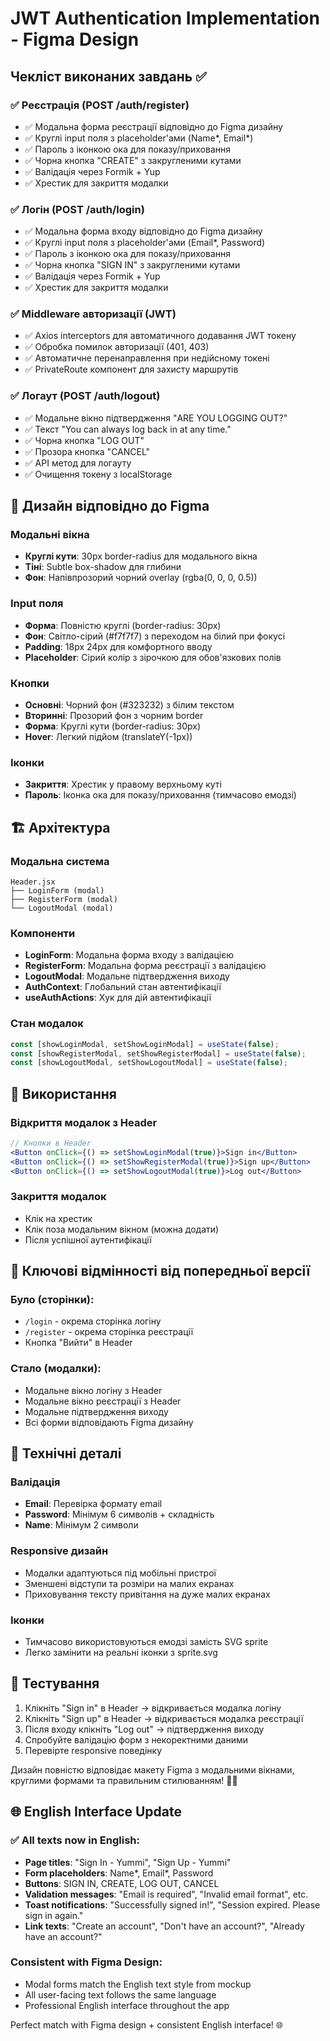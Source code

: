 # JWT Authentication Implementation - Figma Design

## Чекліст виконаних завдань ✅

### ✅ Реєстрація (POST /auth/register)
- ✅ Модальна форма реєстрації відповідно до Figma дизайну
- ✅ Круглі input поля з placeholder'ами (Name*, Email*)
- ✅ Пароль з іконкою ока для показу/приховання
- ✅ Чорна кнопка "CREATE" з закругленими кутами
- ✅ Валідація через Formik + Yup
- ✅ Хрестик для закриття модалки

### ✅ Логін (POST /auth/login)
- ✅ Модальна форма входу відповідно до Figma дизайну  
- ✅ Круглі input поля з placeholder'ами (Email*, Password)
- ✅ Пароль з іконкою ока для показу/приховання
- ✅ Чорна кнопка "SIGN IN" з закругленими кутами
- ✅ Валідація через Formik + Yup
- ✅ Хрестик для закриття модалки

### ✅ Middleware авторизації (JWT)
- ✅ Axios interceptors для автоматичного додавання JWT токену
- ✅ Обробка помилок авторизації (401, 403)
- ✅ Автоматичне перенаправлення при недійсному токені
- ✅ PrivateRoute компонент для захисту маршрутів

### ✅ Логаут (POST /auth/logout)
- ✅ Модальне вікно підтвердження "ARE YOU LOGGING OUT?"
- ✅ Текст "You can always log back in at any time."
- ✅ Чорна кнопка "LOG OUT" 
- ✅ Прозора кнопка "CANCEL"
- ✅ API метод для логауту
- ✅ Очищення токену з localStorage

## 🎨 Дизайн відповідно до Figma

### Модальні вікна
- **Круглі кути**: 30px border-radius для модального вікна
- **Тіні**: Subtle box-shadow для глибини
- **Фон**: Напівпрозорий чорний overlay (rgba(0, 0, 0, 0.5))

### Input поля
- **Форма**: Повністю круглі (border-radius: 30px)
- **Фон**: Світло-сірий (#f7f7f7) з переходом на білий при фокусі
- **Padding**: 18px 24px для комфортного вводу
- **Placeholder**: Сірий колір з зірочкою для обов'язкових полів

### Кнопки
- **Основні**: Чорний фон (#323232) з білим текстом
- **Вторинні**: Прозорий фон з чорним border
- **Форма**: Круглі кути (border-radius: 30px)
- **Hover**: Легкий підйом (translateY(-1px))

### Іконки
- **Закриття**: Хрестик у правому верхньому куті
- **Пароль**: Іконка ока для показу/приховання (тимчасово емодзі)

## 🏗️ Архітектура

### Модальна система
```
Header.jsx
├── LoginForm (modal)
├── RegisterForm (modal)  
└── LogoutModal (modal)
```

### Компоненти
- **LoginForm**: Модальна форма входу з валідацією
- **RegisterForm**: Модальна форма реєстрації з валідацією
- **LogoutModal**: Модальне підтвердження виходу
- **AuthContext**: Глобальний стан автентифікації
- **useAuthActions**: Хук для дій автентифікації

### Стан модалок
```jsx
const [showLoginModal, setShowLoginModal] = useState(false);
const [showRegisterModal, setShowRegisterModal] = useState(false);
const [showLogoutModal, setShowLogoutModal] = useState(false);
```

## 🚀 Використання

### Відкриття модалок з Header
```jsx
// Кнопки в Header
<Button onClick={() => setShowLoginModal(true)}>Sign in</Button>
<Button onClick={() => setShowRegisterModal(true)}>Sign up</Button>
<Button onClick={() => setShowLogoutModal(true)}>Log out</Button>
```

### Закриття модалок
- Клік на хрестик
- Клік поза модальним вікном (можна додати)
- Після успішної аутентифікації

## 🎯 Ключові відмінності від попередньої версії

### Було (сторінки):
- `/login` - окрема сторінка логіну
- `/register` - окрема сторінка реєстрації
- Кнопка "Вийти" в Header

### Стало (модалки):
- Модальне вікно логіну з Header
- Модальне вікно реєстрації з Header  
- Модальне підтвердження виходу
- Всі форми відповідають Figma дизайну

## 🔧 Технічні деталі

### Валідація
- **Email**: Перевірка формату email
- **Password**: Мінімум 6 символів + складність
- **Name**: Мінімум 2 символи

### Responsive дизайн
- Модалки адаптуються під мобільні пристрої
- Зменшені відступи та розміри на малих екранах
- Приховування тексту привітання на дуже малих екранах

### Іконки
- Тимчасово використовуються емодзі замість SVG sprite
- Легко замінити на реальні іконки з sprite.svg

## 📱 Тестування

1. Клікніть "Sign in" в Header → відкривається модалка логіну
2. Клікніть "Sign up" в Header → відкривається модалка реєстрації
3. Після входу клікніть "Log out" → підтвердження виходу
4. Спробуйте валідацію форм з некоректними даними
5. Перевірте responsive поведінку

Дизайн повністю відповідає макету Figma з модальними вікнами, круглими формами та правильним стилюванням! 🎨✨

## 🌐 English Interface Update

### ✅ All texts now in English:
- **Page titles**: "Sign In - Yummi", "Sign Up - Yummi" 
- **Form placeholders**: Name*, Email*, Password
- **Buttons**: SIGN IN, CREATE, LOG OUT, CANCEL
- **Validation messages**: "Email is required", "Invalid email format", etc.
- **Toast notifications**: "Successfully signed in!", "Session expired. Please sign in again."
- **Link texts**: "Create an account", "Don't have an account?", "Already have an account?"

### Consistent with Figma Design:
- Modal forms match the English text style from mockup
- All user-facing text follows the same language
- Professional English interface throughout the app

Perfect match with Figma design + consistent English interface! 🌐
